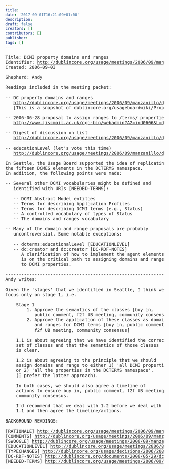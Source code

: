 ```yaml
---
title: 
date: '2017-09-01T16:21:09+01:00'
description: 
draft: false
creators: []
contributors: []
publisher: 
tags: []
---
```


<pre>
Title: DCMI property domains and ranges
Identifier: <a href="/usage/meetings/2006/09/manzanillo/domains-ranges/html/">http://dublincore.org/usage/meetings/2006/09/manzanillo/domains-ranges/html/</a>
Created: 2006-09-03

Shepherd: Andy

Readings included in the meeting packet:

-- DC property domains and ranges
   <a href="/usage/meetings/2006/09/manzanillo/domains-ranges/2006-09-19.PropertyDomainsAndRanges.pdf">http://dublincore.org/usage/meetings/2006/09/manzanillo/domains-ranges/2006-09-19.PropertyDomainsAndRanges.pdf</a>
   [This is a snapshot of dublincore.org/usageboardwiki/PropertyDomainsAndRanges]

-- 2006-06-28 proposal to assign ranges to /terms/ properties, but not /1.1/ properties
   <a href="http://www.jiscmail.ac.uk/cgi-bin/webadmin?A2=ind0606&amp;L=dc-architecture&amp;P=5526">http://www.jiscmail.ac.uk/cgi-bin/webadmin?A2=ind0606&amp;L=dc-architecture&amp;P=5526</a>

-- Digest of discussion on list
   <a href="/usage/meetings/2006/09/manzanillo/domains-ranges/2006-06-30.ranges-discussion-digest.txt">http://dublincore.org/usage/meetings/2006/09/manzanillo/domains-ranges/2006-06-30.ranges-discussion-digest.txt</a>

-- educationLevel (let's vote this time)
   <a href="/usage/meetings/2006/09/manzanillo/domains-ranges/2006-04-30.educationLevel.txt">http://dublincore.org/usage/meetings/2006/09/manzanillo/domains-ranges/2006-04-30.educationLevel.txt</a>

In Seattle, the Usage Board supported the idea of replicating
the fifteen DCMES elements in the DCTERMS namespace.
In addition, the following points were made:

-- Several other DCMI vocabularies might be defined and
   identified with URIs [NEEDED-TERMS]:

   -- DCMI Abstract Model entities
   -- Terms for describing Application Profiles
   -- Terms for describing DCMI terms (e.g., Status)
   -- A controlled vocabulary of types of Status
   -- The domains and ranges vocabulary

-- Many of the domain and range proposals are probably
   uncontroversial. Some notable exceptions:

   -- dcterms:educationalLevel [EDUCATIONLEVEL]
   -- dc:creator and dc:creator [DC-RDF-NOTES]
      A clarification of how to implement the agent elements
      is on the critical path to assigning domains and ranges
      to DCMI properties.

----------------------------------------------------------------------
Andy writes:

Given the 'stages' that we identified in Seattle, I think we need to
focus only on stage 1, i.e.

    Stage 1
        1. Approve the semantics of the classes [buy in,
           public comment, f2f UB meeting, community consensus]
        2. Approve the application of these classes as domains
           and ranges for DCMI terms [buy in, public comment,
           f2f UB meeting, community consensus]

    1.1 is about agreeing that we have identified the correct
    set of classes and that the semantics of those classes
    is clear.

    1.2 is about agreeing to the principle that we should
    assign domains and range to either 1) 'all DCMI properties'
    or 2) 'all the properties in the DCTERMS namespace'.
    (I prefer the latter approach).

    In both cases, we should also agree a timeline of
    actions to ensure buy in, public comment, f2f UB meeting,
    community consensus.

    I'd recommend that we deal with 1.2 before we deal with
    1.1 and then agree the timeline/actions.

BACKGROUND READINGS:

[RATIONALE] <a href="/usage/meetings/2006/09/manzanillo/domains-ranges/2006-03-24.domain-range-rationale.html">http://dublincore.org/usage/meetings/2006/09/manzanillo/domains-ranges/2006-03-24.domain-range-rationale.html</a>
[COMMENTS] <a href="/usage/meetings/2006/09/manzanillo/domains-ranges/2006-03-28.domain-range-comments.html">http://dublincore.org/usage/meetings/2006/09/manzanillo/domains-ranges/2006-03-28.domain-range-comments.html</a>
[SWOOGLE] <a href="/usage/meetings/2006/09/manzanillo/domains-ranges/2006-03-24.swoogle-dcPropertiesRanges.pdf">http://dublincore.org/usage/meetings/2006/09/manzanillo/domains-ranges/2006-03-24.swoogle-dcPropertiesRanges.pdf</a>
[EDUCATIONLEVEL] <a href="/usage/meetings/2006/04/seattle/domains-ranges/2006-03-11.educationLevel.txt">http://dublincore.org/usage/meetings/2006/04/seattle/domains-ranges/2006-03-11.educationLevel.txt</a>
[TYPECHANGES] <a href="/usage/decisions/2006/2006-02.dcmitype-changes.shtml">http://dublincore.org/usage/decisions/2006/2006-02.dcmitype-changes.shtml</a>
[DC-RDF-NOTES] <a href="/documents/2006/05/29/dc-rdf-notes/">http://dublincore.org/documents/2006/05/29/dc-rdf-notes/</a>
[NEEDED-TERMS] <a href="/usage/meetings/2006/09/manzanillo/domains-ranges/2006-05-04.candidate-terms-for-standn.txt">http://dublincore.org/usage/meetings/2006/09/manzanillo/domains-ranges/2006-05-04.candidate-terms-for-standn.txt</a>
</pre>
